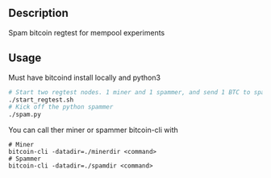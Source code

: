 ## Description
Spam bitcoin regtest for mempool experiments 

## Usage

Must have bitcoind install locally and python3

```bash
# Start two regtest nodes. 1 miner and 1 spammer, and send 1 BTC to spammer
./start_regtest.sh
# Kick off the python spammer
./spam.py
```

You can call ther miner or spammer bitcoin-cli with
```
# Miner
bitcoin-cli -datadir=./minerdir <command>
# Spammer
bitcoin-cli -datadir=./spamdir <command>
```
